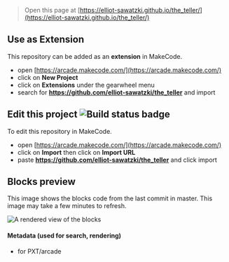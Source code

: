  


> Open this page at [https://elliot-sawatzki.github.io/the_teller/](https://elliot-sawatzki.github.io/the_teller/)

## Use as Extension

This repository can be added as an **extension** in MakeCode.

* open [https://arcade.makecode.com/](https://arcade.makecode.com/)
* click on **New Project**
* click on **Extensions** under the gearwheel menu
* search for **https://github.com/elliot-sawatzki/the_teller** and import

## Edit this project ![Build status badge](https://github.com/elliot-sawatzki/the_teller/workflows/MakeCode/badge.svg)

To edit this repository in MakeCode.

* open [https://arcade.makecode.com/](https://arcade.makecode.com/)
* click on **Import** then click on **Import URL**
* paste **https://github.com/elliot-sawatzki/the_teller** and click import

## Blocks preview

This image shows the blocks code from the last commit in master.
This image may take a few minutes to refresh.

![A rendered view of the blocks](https://github.com/elliot-sawatzki/the_teller/raw/master/.github/makecode/blocks.png)

#### Metadata (used for search, rendering)

* for PXT/arcade
<script src="https://makecode.com/gh-pages-embed.js"></script><script>makeCodeRender("{{ site.makecode.home_url }}", "{{ site.github.owner_name }}/{{ site.github.repository_name }}");</script>
